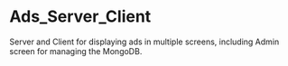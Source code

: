 # Ads_Server_Client
Server and Client for displaying ads in multiple screens, including Admin screen for managing the MongoDB.
